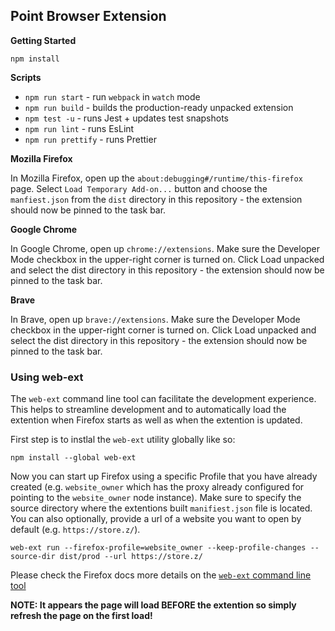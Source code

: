 ## Point Browser Extension

**Getting Started**

```
npm install
```

**Scripts**

-   `npm run start` - run `webpack` in `watch` mode
-   `npm run build` - builds the production-ready unpacked extension
-   `npm test -u` - runs Jest + updates test snapshots
-   `npm run lint` - runs EsLint
-   `npm run prettify` - runs Prettier

**Mozilla Firefox**

In Mozilla Firefox, open up the `about:debugging#/runtime/this-firefox` page. Select `Load Temporary Add-on...` button and choose the `manfiest.json` from the `dist` directory in this repository - the extension should now be pinned to the task bar.

**Google Chrome**

In Google Chrome, open up `chrome://extensions`. Make sure the Developer Mode checkbox in the upper-right corner is turned on. Click Load unpacked and select the dist directory in this repository - the extension should now be pinned to the task bar.

**Brave**

In Brave, open up `brave://extensions`. Make sure the Developer Mode checkbox in the upper-right corner is turned on. Click Load unpacked and select the dist directory in this repository - the extension should now be pinned to the task bar.

### Using web-ext

The `web-ext` command line tool can facilitate the development experience. This helps to streamline development and to automatically load the extention when Firefox starts as well as when the extention is updated.

First step is to instlal the `web-ext` utility globally like so:

```
npm install --global web-ext
```

Now you can start up Firefox using a specific Profile that you have already created (e.g. `website_owner` which has the proxy already configured for pointing to the `website_owner` node instance). Make sure to specify the source directory where the extentions built `manifiest.json` file is located. You can also optionally, provide a url of a website you want to open by default (e.g. `https://store.z/`).

```
web-ext run --firefox-profile=website_owner --keep-profile-changes --source-dir dist/prod --url https://store.z/
```

Please check the Firefox docs more details on the [`web-ext` command line tool](https://extensionworkshop.com/documentation/develop/getting-started-with-web-ext/)

**NOTE: It appears the page will load BEFORE the extention so simply refresh the page on the first load!**


